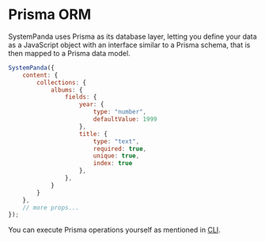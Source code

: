 # Prisma ORM
SystemPanda uses Prisma as its database layer, letting you define your data as a JavaScript object with an interface similar to a Prisma schema, that is then mapped to a Prisma data model.

```js
SystemPanda({
	content: {
		collections: {
			albums: {
				fields: {
					year: {
						type: "number",
						defaultValue: 1999
					},
					title: {
						type: "text",
						required: true,
						unique: true,
						index: true
					},
				},
			}
		}
	},
	// more props...
});
```

You can execute Prisma operations yourself as mentioned in [CLI](https://github.com/serhankileci/system-panda/blob/main/docs/cli.md).

